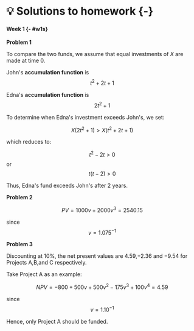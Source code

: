 # 💡 Solutions to homework {-}



<!-- **[✍️ 期末考试](#final)** -->

<!-- #### Week 16 {-#w16s} -->

<!-- **Problem 1** -->

<!-- The payoff at expiration is $(50-45)\times100-500$. The premium is $5\times100=500$.  -->

<!-- For some reason, this question ignores the interest on the premium, and calculates the profit as $500-500=0$. -->

<!-- But a more exact calculation would be $500-500(1+i)^{T}$. -->


<!-- **Problem 2** -->

<!-- By put-call parity, -->
<!-- $$P(61,60,\frac{1}{3})=C(61,60,\frac{1}{3})+60e^{-\frac{1}{3}r}-61e^{-\frac{1}{3}\delta}=1.647$$ -->


<!-- **Problem 3** -->

<!-- We need $K$, the strike price. By put-call parity: -->

<!-- $$C(K,0.5)-P(K,0.5)=S-Ke^{-0.5r}$$ -->

<!-- $$K=31.90e^{0.025}=32.7076$$ -->



<!-- **Problem 4** -->

<!-- The stock can rise to $1.2*50=60$ or fall to $0.7*50=35$. The call pays $5$ if it rises. The call premium's equation using risk-neutral probabilities is -->
<!-- $$3.10=5p^{*}e^{-0.25r}=5\left(\frac{e^{0.25r}-0.7}{1.2-0.7}e^{-0.25r}\right)$$ -->
<!-- $$3.10=10(1-0.7e^{-0.25r})$$ -->
<!-- $$0.31-1=-0.7e^{-0.25r}$$ -->
<!-- $$\frac{0.69}{0.7}=e^{-0.25r}$$ -->
<!-- $$r=-4ln(\frac{69}{70})=0.057555$$ -->

<!-- **Problem 5** -->

<!-- We determine the upper and lower nodes: -->

<!-- $$u=e^{(r-\delta)+\sigma}=e^{0.05-0.02+0.3}=e^{0.33}$$ -->
<!-- $$d=e^{(r-\delta)-\sigma}=e^{0.05-0.02-0.3}=e^{-0.27}$$ -->
<!-- $$p^{*}=\frac{e^{r-\delta}-d}{u-d}=\frac{e^{0.03}-e^{-0.27}}{e^{0.33}-e^{-0.27}}=0.42556$$ -->

<!-- #### Week 15 {-#w15s} -->

<!-- **Problem 1** -->

<!-- Since the notional amount of the swap is not level, -->
<!-- $$R=\frac{Q_1f_{[0,1]}P_1+Q_2f_{[1,2]}P_2}{Q_1P_1+Q_2P_2}$$ -->

<!-- The notional amount are $Q_1=2300$ and $Q_2=3900$. -->

<!-- The implied 1-year interest rates are $f_{[0,1]}=0.03$ and $f_{[1,2]}=\frac{1.04^2}{1.03}-1=0.050097$. -->

<!-- Since $P_1=1.03^{-1}$ and $P_2=1.04^{-2}$, -->

<!-- $$R=4.24\%$$ -->


<!-- **Problem 2** -->

<!-- The implied forward rate is $f_{[1,2]}=\frac{1.04^2}{1.035}-1=0.045$ -->

<!-- Since the notional amount of the swap is level, -->
<!-- $$R=\frac{f_{[0,1]}P_1+f_{[1,2]}P_2}{P_1+P_2}=\frac{0.035*1.035^{-1}+0.045*1.04^{-2}}{1.035^{-1}+1.04^{-2}}=0.03988992$$ -->

<!-- At the end of the second year, Sue pays the fixed rate: $20,000\times R = 797.798$. -->

<!-- She receives the 1-year spot rate at the beginning of the second year: -->

<!-- $$20,000\times f_{[1,2]}=20,000\times(\frac{1.04^2}{1.035}-1)=900.483$$ -->

<!-- At the end of the second year, Sue *receives* a net swap payment of $900.483-797.798=102.69$ from the swap counterparty. -->


<!-- **Problem 3** -->

<!-- During the fifth year and under the swap, William will pay the fixed rate of $3.35\%$ and will receive the variable rate $LIBOR+0.65\%=3.18\%+0.65\%=3.83\%$. -->

<!-- So at the end of the fifth year, William will pay $25,000\times0.0335=837.5$ and will receive $25,000\times0.0383=957.5$.  -->

<!-- The net swap payment will be $957.5-837.5=120$ paid by the swap counterparty to William. -->

<!-- During the fifth year, William will pay interest on the loan at $LIBOR+0.75\%=3.93\%$. So, the interest paid on the loan is $25,000\times0.0393=982.5$. -->

<!-- Therefore, the net interest payment to be made at the end of the fifth year is $982.5-120=862.5$. -->


<!-- #### Week 14 {- #w14s} -->

<!-- **Problem 1** -->

<!-- $$F_{0,2}=S_{0}e^{2r}$$ -->
<!-- $$110=100e^{2r}$$ -->
<!-- $$r=\frac{ln(110/100)}{2}=0.047655$$ -->


<!-- **Problem 2** -->

<!-- $$F_{0,1}=S_{0}(1+i)-CumValue(Dividends)$$ -->
<!-- $$75=S_{0}(1.06)-1.5(1.06^{0.5})-1.5$$ -->
<!-- $$S_{0}=\frac{75+3.044345}{1.06}=73.63$$ -->



<!-- **Problem 3** -->

<!-- $$F_{0,1/3}=S_{0}e^{(r-\delta)/3}$$ -->
<!-- $$89=88e^{(0.04-\delta)/3}$$ -->
<!-- $$\frac{0.04-\delta}{3}=ln\left(\frac{89}{88}\right)=0.01130$$ -->
<!-- $$0.04-\delta=0.03390$$ -->
<!-- $$\delta=0.00610$$ -->

<!-- #### Week 13 {-#w13s} -->

<!-- **Problem 1** -->

<!-- The two-year bond returns $2000\times(1+1.25r)=2L$ at the end of two years and $2000\times1.25r=2500r$ at the end of one year. -->
<!-- The one-year bond returns $800\times(1+r)$ at the end of one year. -->
<!-- So, $800\times(1+r)+2500r=L$. -->
<!-- $$r=9.76\%$$ -->


<!-- **Problem 2** -->

<!-- $$1+f_{[1,2]}=\frac{a(2)}{a(1)}=\frac{\frac{1000}{850}}{\frac{1000}{950}}=1.1176$$ -->
<!-- So the forward rate is $11.8\%$. -->


<!-- **Problem 3** -->

<!-- Let $r_{2}$ be the two-year spot rate. -->
<!-- $$100=\frac{7}{1.055}+\frac{107}{(1+r_{2})^2}$$ -->
<!-- $$r_{2}=7.05\%$$ -->


<!-- #### Week 12 {-#w12s} -->

<!-- **Problem 1** -->

<!-- $C_{mod}$ is equal to the second derivative of the PV of the payments divided by the PV. -->

<!-- $$C_{mod}=\frac{P^{''}(i)}{P(i)}$$ -->

<!-- Using $\$1000$ units, we have: -->

<!-- $$P(i)=v+3v^{2}+7v^{3}=8.648$$ -->

<!-- $$P^{'}(i)=-v^{2}-6v^{3}-21v^{4}$$ -->

<!-- $$P^{''}(i)=2v^{3}+18v^{4}+84v^{5}=65.954$$ -->

<!-- $$C_{mod}=65.954/8.648=7.63$$ -->



<!-- **Problem 2** -->


<!-- Use a unit of 1, since the amount of the level payment will cancel out. -->

<!-- $$P(i)=v+v^{2}+v^{3}+v^{4}+v^{5}=5$$ -->

<!-- $$P^{'}(i)=-v^{2}-2v^{3}-\dddot{}-5v^{6}$$ -->

<!-- $$P^{''}(i)=2v^{3}+6v^{4}+\dddot{}+30v^{7}=70$$ -->

<!-- $$C_{mod}=\frac{P^{''}(i)}{P(i)}=\frac{70}{5}=14$$ -->


<!-- **Problem 3** -->

<!-- $C_{mod}=\frac{P^{''}(i)}{P(i)}$, $D_{mod}=-\frac{P^{'}(i)}{P(i)}$, ratio$=-\frac{P^{''}(i)}{P^{'}(i)}$ -->

<!-- Using $\$1000$ units: -->

<!-- $$P(i)=v^{2}+5v^{5}$$ -->

<!-- $$P^{'}(i)=-2v^{3}-25v^{6}$$ -->

<!-- $$P^{''}(i)=6v^{4}+150v^{7}$$ -->

<!-- Required ratio$=(6v^{4}+150v^{7})/(2v^{3}+25v^{6})=94.906/17.809=5.33$ -->



<!-- #### Week 11 {-#w11s} -->

<!-- **Problem 1** -->

<!-- At $5.5\%$, the numerator of the duration is the time of each payment weighted by its PV: -->
<!-- $$0.5\times 7.50\times v^{0.5}+1.5\times 107.50\times v^{1.5}=152.457$$ -->
<!-- The denominator of the duration is the PV of the payments (i.e.,the price of the bond): -->
<!-- $$7.50\times v^{0.5}+107.50\times v^{1.5}=106.506$$ -->
<!-- $$D=1.43$$ -->

<!-- **Problem 2** -->

<!-- At $6\%$,the numerator of duration is: -->
<!-- $$1\times7\times v+2\times7\times v^{2}+3\times7\times v^{3}+4\times107\times v^{4}=375.712$$ -->
<!-- The denominator is the PV of bond payments (price):$103.465$. -->
<!-- $$D=3.6313$$ -->
<!-- $$D_{mod}=\frac{D}{1.06}=3.43$$ -->

<!-- **Problem 3** -->

<!-- The numerator of duration is:$$0+v+2v^{2}+3v^{3}+\cdots$$ -->
<!-- This is equal to $$(Ia)_{\overline{\infty}\mid}=\frac{1}{i}+\frac{1}{i^{2}}=\frac{i+1}{i^{2}}$$. -->
<!-- The denominator is the PV of perpetuity-due: $$\frac{1}{d}=\frac{i+1}{i}$$ -->
<!-- $$D=\frac{\frac{i+1}{i^{2}}}{\frac{i+1}{i}}=\frac{1}{i}$$ -->
<!-- We are given that duration is $25$, so $i=4\%$. -->

<!-- #### Week 10 {- #w10s} -->

<!-- **Problem 1** -->

<!-- The bond the Matt buys is sold at a premium, since $g>i$. Thus, the price that guarantees an effective rate of $3\%$ per $\frac{1}{2}$-year period is based on assuming the earliest possible redemption date. This is $15$ years, or $30$ coupons, after purchase: -->
<!-- $$1722.25=0.04X{a}_{\overline{30}\mid{0.03}}+Xv^{30}$$ -->
<!-- $$1722.25=(0.7840+0.4120)X=1.1960X$$ -->
<!-- $$X=1440$$ -->
<!-- Bert's bond: -->
<!-- $$P = (0.04)(1440){a}_{\overline{40}\mid{0.03}}+1440v^{40} = 1772.85$$ -->

<!-- **Problem 2** -->

<!-- The price of stock $P$ when dividends are in geometric progression $= \frac{D}{i-k}$ -->

<!-- We have $28.50=\frac{0.50}{i-0.075}$. -->

<!-- Solving, $i = 0.092544$. -->

<!-- At a dividend growth rate of $7\%$, to keep the same $i$ we have: -->

<!-- $$P=\frac{0.50}{0.092544-0.07}=22.18$$ -->

<!-- **Problem 3** -->

<!-- AV of Lenny's dividends at the end of $10$ years = $12{s}_{\overline{20}\mid{0.05}}$ = $396.79$. -->

<!-- He sells the stock for $\frac{12}{0.04}=300$. -->

<!-- Since his original investment was $200$, we have $200(1+i)^{10}=396.79+300=696.79$ -->

<!-- Thus, -->

<!-- $$(1+i)^{10}=3.4840$$ -->
<!-- $$i=13.29\%$$ -->

<!-- #### Week 9 {- #w9s} -->

<!-- **Problem 1** -->

<!-- $$P=75(v+1.03v^2+\cdots+1.03^{19}v^{20})+1050v^{20}=1115\quad since\quad i=0.0825$$ -->

<!-- **Problem 2** -->

<!-- Since $g<i$, the bond is purchased at a discount. The latest call date should be assumed: -->
<!-- $$P=4,000a_{\overline{30}\mid}+100,000v^{30}\quad at\quad i=5\%$$ -->
<!-- $$P=84,627.55$$ -->


<!-- **Problem 3** -->

<!-- The purchaser receives a total of $40s_{\overline{40}\mid{0.03}}+1000=4016.05$ at the end of $20$ years. The investment was $1014$, so if $i$ is the effective annual rate, we have $1014(1+i)^{20}=4016.05$. -->
<!-- $$i=7.12\%$$ -->

<!-- #### Weeks 7-8 {- #w7s} -->

<!-- **Problem 1** -->

<!-- $$B_3=Ra_{\overline{1}\mid}=\frac{R}{1.08}=559.12$$ -->
<!-- $$R=603.8496$$ -->
<!-- $$P_1=603.8496v^{4-1+1}=443.85$$ -->


<!-- **Problem 2** -->

<!-- At the end of $10$ years, the loan balance is still $1000$, since *only* the interest of $100$ has been paid each year. -->

<!-- Thereafter, $150\%$ of the interest due is paid, which means that the loan balance is reduced by $5\%$ each year.(Interest due$=1.5\times10\%\times$loan balance end of previous year$=15\%$ of loan balance, of which $10\%$ is the interest due.) -->

<!-- Thus, at the end of $20$ years, the loan balance is $1000(1-0.05)^{10}=598.74$. The next $10$ payments are $X$, so -->
<!-- $$Xa_{\overline{10}\mid{0.10}}=598.74$$ -->
<!-- $$X=97.44$$ -->


<!-- **Problem 3** -->

<!-- The loan payments are $\frac{30,000}{30}=1,000$ toward principal plus $4\%\times30,000=1,200$ in interest in year 1, $4\%\times29,000=1,160$ in year 2, etc. -->

<!-- The loan value $L$ is the PV of these payments at $5\%$: -->

<!-- $$L=1,000a_{\overline{30}\mid}+40(Da)_{\overline{30}\mid}=15,372+40(\frac{30-15.3724}{0.05})=15,372+11,702=27,074$$ -->

<!-- **Problem 4** -->

<!-- $$L = 1000{a}_{\overline{10}\mid{i}}$$ -->
<!-- Total interest = sum of the payments minus amount of loan, thus -->
<!-- $$(10)(1000)-1000{a}_{\overline{10}\mid{i}} = 1000{a}_{\overline{10}\mid{i}}$$ -->
<!-- $${a}_{\overline{10}\mid{i}} = 5$$ -->
<!-- $$i = 15.1\%$$ -->
<!-- Interest in first year = $1000(1-v^{10}) = 754.95$ -->

<!-- **Problem 5** -->

<!-- The principal repaid in year $3$ can be expressed as the decrease in the loan balance in that year,i.e.: -->
<!-- $$P_3=B_2-B_3=100\left[({Da})_{\overline{8}\mid{}}-({Da})_{\overline{7}\mid{}}\right]=600$$ -->
<!-- $${(Da)}_{\overline{8}\mid{}}-{(Da)}_{\overline{7}\mid{}}={a}_{\overline{8}\mid{}}$$ -->
<!-- So, -->
<!-- $${a}_{\overline{8}\mid{}}=6$$ -->
<!-- $$i=6.876426\%$$ -->
<!-- $$L=100{(Da)}_{\overline{10}\mid{}}=100\left(\frac{10-{a}_{\overline{10}\mid{}}}{i}\right)=4270$$ -->


<!-- #### Week 6 {- #w6s} -->

<!-- **Problem 1** -->

<!-- $$300\ddot{s}_{\overline{20}\mid{0.08}}=(20)(300)+300i(Is)_{\overline{20}\mid{i/2}}$$ -->
<!-- $$14826.88=6000+300i\left(\frac{{s}_{\overline{21}\mid{i/2}}-21}{i/2} \right)$$ -->
<!-- $$14826.88=6000+600{s}_{\overline{21}\mid{i/2}}-12600$$ -->
<!-- $${s}_{\overline{21}\mid{i/2}}=35.711467$$ -->
<!-- $$i/2=0.05$$ -->
<!-- $$i=0.10$$ -->

<!-- **Problem 2** -->

<!-- Total deposits = $120$, total withdrawls = $145$, investment income = $60+145-120-75$ = $10$ -->

<!-- Thus, Dollar-weighted rate -->
<!-- $$=\frac{10}{75+\left(\frac{1}{12}+\cdots+\frac{11}{12}\right)(10)-\left(\frac{10}{12}\right)(5) -->
<!-- -\left(\frac{6}{12}\right)(25)-\left(\frac{2.5}{12}\right)(80)-\left(\frac{2}{12}\right)(35)}$$ -->
<!-- $$=\frac{10}{90.83}=11\%$$ -->

<!-- **Problem 3** -->

<!-- 6-month yield: $\left(\frac{40}{50}\right)\left(\frac{80}{60}\right)\left(\frac{157.50}{160}\right)=1+j=1.05$. -->

<!-- Effective annual yield = $1.05^2-1$ = $10.25\%$. -->

<!-- 1-year yield: $\left(\frac{40}{50}\right)\left(\frac{80}{60}\right)\left(\frac{175}{160}\right)\left(\frac{X}{250}\right)=1.1025$. -->

<!-- $$X=\frac{1.1025}{0.004667}=236.25$$ -->

<!-- #### Week 5 {- #w5s} -->

<!-- **Problem 1** -->

<!-- Since there are monthly payments for $5$ years, there are $60$ payments: -->
<!-- $$X=2(Ia)_{\overline{60}\mid{j}}$$ -->

<!-- Since the nominal rate is $9\%$ convertible quarterly,the effective rate for a $\frac{1}{4}$ year period -->
<!-- is $2.25\%$, and $j$ can be determined from: -->
<!-- $$(1+j)^3=1.0225$$ -->
<!-- $$j=0.7444\%$$ -->
<!-- $$2(Ia)_{\overline{60}\mid{j}}=2\left(\frac{\ddot{a}_{\overline{60}\mid{j}}-60v^{60}}{0.007444} \right)$$ -->
<!-- $$2(Ia)_{\overline{60}\mid{j}}=2\left(\frac{48.6077-38.4490}{0.007444} \right)=2729$$ -->

<!-- **Problem 2** -->

<!-- The perpetuity can be viewed as decreasing annuity with payments of $(60-k)$, $(59-k)$, $\cdots$, 1 -->
<!-- plus a perpetuity with payments of $k$ each year.(The sums of the payments under the decreasing annuity and -->
<!-- the perpetuity are $60$,$59$,$\cdots$,$k+1$,$k$,$k$,$k$,$\cdots$,which are the same as the payments under the given annuity.) -->
<!-- $$PV=(Da)_{\overline{60-k}\mid{}}+\frac{k}{i}$$ -->
<!-- $$PV=\frac{(60-k)-a_{\overline{60-k}\mid{}}}{0.05}+\frac{k}{0.05}=\frac{44}{0.05}$$ -->
<!-- $$a_{\overline{60-k}\mid{0.05}}=16, 60-k=33$$ -->
<!-- $$k=27$$ -->

<!-- **Problem 3** -->

<!-- Let $k$ = $\frac{K}{100}$, -->
<!-- $$PV=10{a}_{\overline{5}\mid{}}+10v^{5}\left(\frac{1+k}{1.092}+\left(\frac{1+k}{1.092}\right)^{2}+\cdots\right)$$ -->
<!-- $$=38.7+\frac{(6.44)(1+k)}{0.092-k}=167.50$$ -->
<!-- $$k=0.04$$ -->
<!-- $$K=100k=4.0$$ -->

<!-- #### Week 3 {- #w3s} -->

<!-- **Problem 1** -->

<!-- The most convenient comparison date is **the end of the 40th year**. -->

<!-- For Susan: -->

<!-- $$100s_{\overline{40}\mid}=Xa_{\overline{15}\mid}$$ at $8\%$ -->

<!-- $$X=3026.55$$ -->

<!-- For Jeff: -->

<!-- $$100s_{\overline{40}\mid}=Ya_{\overline{15}\mid}$$ at $10\%$ -->

<!-- $$Y=5818.93$$ -->

<!-- $$Y-X=2792.38$$ -->

<!-- **Problem 2** -->

<!-- Amount to be paid at age $65$ to guarantee a monthly life income of $\$3000$ is -->

<!-- $$3000\times\frac{\$1000}{9.65}$$ -->

<!-- $AV$ of contributions at age $65$ is $X\ddot s_{\overline{300}\mid}$ at $\frac{2}{3}\%$ -->

<!-- Namely, $$X=\frac{(3000)\frac{\$1000}{9.65}}{\ddot s_{\overline{300}\mid}}=324.72$$ -->

<!-- **Problem 3** -->

<!-- Paul withdraws $100\ddot a_{\overline{120}\mid 0.01}=7039.76$ at the end of years $6$ to $20$. -->

<!-- $P$ is the $PV$ of these withdrawals at $8\%$ -->

<!-- $$P=7039.76v^5a_{\overline{15}\mid}=41009.68$$ -->

<!-- #### Week 2 {- #w2s} -->

<!-- **Problem 1** -->

<!-- AV in 2 years = 1173.54, so we set:  -->
<!-- $$1173.54=1000\left(1+\frac{K}{4}\right)^{4}\left(1-\frac{K}{4}\right)^{-4}=1000\left(\frac{4+K}{4-K}\right)^{4}$$ -->
<!-- Thus, -->
<!-- $$\frac{4+K}{4-K}=1.17354^{1/4}=1.0408$$ -->
<!-- Solving for K, we get: -->
<!-- $$K=0.08$$ -->

<!-- **Problem 2** -->

<!-- AV in 8 years: -->

<!-- **Fund X**:$$e^{(0.05)(8)}=e^{0.4}$$ -->
<!-- **Fund Y**:$$\left(1+\frac{j}{2}\right)^{(2)(8)}=\left(1+\frac{j}{2}\right)^{16}$$ -->
<!-- At the end of eight years, Fund $X$ is 1.05 times as large as Fund $Y$, so we set: -->
<!-- $$e^{0.4}=1.05\left(1+\frac{j}{2}\right)^{16}$$ -->
<!-- Thus, -->
<!-- $$j=2\left[\left(\frac{e^{0.4}}{1.05}\right)^{\frac{1}{16}}-1\right]=0.044$$ -->

<!-- **Problem 3** -->

<!-- Fund $X$ equals Fund $Y$ at the end of four years, so we set: -->
<!-- $$1000(1.04)^{6}(1+i)=1000e^{\int_{0}^{4} \frac{1}{(15-t)} dt}$$ -->
<!-- Then, -->
<!-- $$1000e^{\int_{0}^{4} \frac{1}{(15-t)} dt}=1000e^{-\ln(15-t)|_{0}^{4}}=1000\left(\frac{15}{11}\right)$$ -->

<!-- Thus, -->
<!-- $$(1+i)=\frac{15}{(11)(1.04)^6}=1.0777$$ -->
<!-- $$i=0.0777$$ -->

#### Week 1 {- #w1s}

**Problem 1** 

To compare the two funds, we assume that equal investments of $X$ are made at time 0.

John's **accumulation function** is $$t^2+2t+1$$

Edna's **accumulation function** is $$2t^{2}+1$$

To determine when Edna's investment exceeds John's, we set:

$$ X(2t^{2}+1)>X(t^{2}+2t+1)$$

which reduces to:

$$t^{2}-2t>0$$ or $$t(t-2)>0$$

Thus, Edna's fund exceeds John's after 2 years.


**Problem 2**

$$PV=1000v+2000v^{3}=2540.15 $$

since $$v=1.075^{-1}$$


**Problem 3**

Discounting at $10\%$, the net present values are $4.59$,$-2.36$ and $-9.54$ for Projects A,B,and C respectively.

Take Project A as an example:

$$NPV=-800+500v+500v^{2}-175v^{3}+100v^{4}=4.59$$ 

since $$v=1.10^{-1}$$

Hence, only Project A should be funded.





